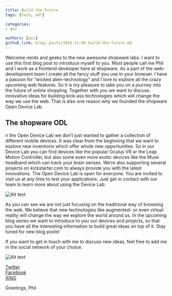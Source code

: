 ```yaml
---
title: Build the Future
tags: [tech, odl]

categories:
- dev

authors: [psc]
github_link: blog/_posts/2014-11-06-build-the-future.md
---
```


Welcome nerds and geeks to the new awesome shopware labs. I want to use this first blog post to introduce myself to you. Most people call me Phil and I work as a frontend developer here at shopware. As a part of the web-development team I create all the fancy stuff you use in your browser. I have a passion for “wicked alien-technology” and I love to explore all the crazy upcoming web features. So it is my pleasure to take you on a journey into the future of online shopping. Together with you we want to discuss innovative ideas for building kick-ass technologies which will change the way we use the web. That is also one reason why we founded the shopware Open Device Lab.

## The shopware ODL

n the Open Device Lab we don’t just wanted to gather a collection of different mobile devices. It was clear from the beginning that we want to explore new inventions which offer whole new opportunities. So in our Device Lab you can find devices like the popular Oculus VR or the Leap Motion Controller, but also some even more exotic devices like the Muse headband which can track your brain senses. We’re also supporting several projects on kickstarter.com to always provide you with the latest innovations. The Open Device Lab is open for everyone. You are invited to visit us at any time to test your applications. Just get in contact with our team to learn more about using the Device Lab.

![Alt text](/blog/img/build-the-feature-phil.jpg)

As you can see we are not just focusing on the traditional way of browsing the web. We believe that new technologies like augmented- or even virtual reality will change the way we explore the world around us. In the upcoming blog series we want to introduce to you our devices and projects, so that you have all the interesting information to build great ideas on top of it. Stay tuned for new blog posts!

If you want to get in touch with me to discuss new ideas, feel free to add me in the social network of your choice.

![Alt text](/blog/img/build-the-feature-lab.jpg)

<p>
<a href="https://twitter.com/PhilSchuch" title="Twitter" target="_blank">Twitter</a><br>
<a href="https://www.facebook.com/phil.schuch" title="Facebook" target="_blank">Facebook</a><br>
<a href="https://www.xing.com/profile/Philipp_Schuch3" title="XING" target="_blank">XING</a>
</p>

Greetings, Phil
